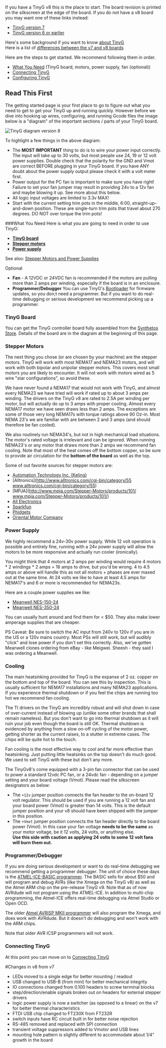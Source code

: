 If you have a TinyG v8 this is the place to start. The board revision is printed on the silkscreen at the edge of the board. If you do not have a v8 board you may want one of these links instead:

* [TinyG version 7](https://github.com/synthetos/TinyG/wiki/TinyG-Start-v7/)
* [TinyG version 6 or earlier](https://github.com/synthetos/TinyG/wiki/TinyG-Start-v6-and-Earlier)

Here's some background if you want to know [about TinyG](https://github.com/synthetos/TinyG/wiki/What-is-TinyG)<br>
Here is a list of [differences between the v7 and v8 boards](https://github.com/synthetos/TinyG/wiki/TinyG-Start#changes-in-v8-from-v7)

Here are the steps to get started. We recommend following them in order.
* [What You Need](#what-you-need)  (TinyG board, motors, power supply, fan (optional))
* [Connecting TinyG](connecting-tinyG)
* [Configuring TinyG](tinyg-configuration)

## Read This First
The getting started page is your first place to go to figure out what you need to get to get your TinyG up and running quickly. However before we dive into hooking up wires, configuring, and running Gcode files the image below is a "diagram" of the important sections / parts of your TinyG board. 

![TinyG diagram version 8](http://farm3.staticflickr.com/2873/10863830183_579999a30c_o.png)

To highlight a few things in the above diagram:

* The **MOST IMPORTANT** thing to do is to wire your power input correctly. The input will take up to 30 volts, but most people use 24, 19 or 12 volt power supplies. Double check that the polarity for the GND and Vmot are correct BEFORE plugging in your TinyG board. If you have ANY doubt about the power supply output please check it with a volt meter first.
* Power output for the PC fan is important to make sure you have right! Failure to set your fan jumper may result in providing 24v to a 12v fan and maybe blowing it up. See more about this below. 
* All logic input voltages are limited to 3.3v MAX! 
* Start with the current setting trim pots in the middle, 6:00, straight-up-and-down position. These are single-turn trim pots that travel about 270 degrees. DO NOT over torque the trim pots!

###What You Need
Here is what you are going to need in order to use TinyG: 
* [**TinyG board**](http://synthetos.myshopify.com/products/tinyg)
* [**Stepper motors**](#stepper-motors)
* [**Power supply**](#power-supply)

See also: [Stepper Motors and Power Supplies](Stepper-Motors-and-Power-Supplies)

Optional
* **Fan** - A 12VDC or 24VDC fan is recommended if the motors are pulling more than 2 amps per winding, especially if the board is in an enclosure.
* **Programmer/Debugger** You can use TinyG's [Bootloader](TinyG-Boot-Loader) for firmware updates, so you don;t need a programmer. But if you want to do real-time debugging or serious development we recommend picking up a programmer.

### TinyG Board
You can get the TinyG controller board fully assembled from the [Synthetos Store](https://synthetos.myshopify.com/products/tinyg). Details of the board are in the diagram at the beginning of this page. 

### Stepper Motors
The next thing you chose (or are chosen by your machine) are the stepper motors. TinyG will work with  most NEMA17 and NEMA23 motors, and will work with both bipolar and unipolar stepper motors. This covers most small motors you are likely to encounter. It will not work with motors wired as 5 wire "star configurations", so avoid these. 

We have never found a NEMA17 that would not work with TinyG, and almost every NEMA23 we have tried will work if rated up to about 3 amps per winding. The drivers on the TinyG v8 are rated to 2.5A per winding per motor, but will actually do up to 3 amps with proper cooling. Almost every NEMA17 motor we have seen draws less than 2 amps. The exceptions are some of those very long NEMA17s with torque ratings above 90 Oz-in. Most NEMA 23's we are familiar with are between 2 and 3 amps (and should therefore be fan cooled).

We also routinely run NEMA34's, but not in high mechanical load situations. The motor's rated voltage is irrelevant and can be ignored. When running NEMA23's or any motor that draws more than 2 amps we recommend fan cooling. Note that most of the heat comes off the bottom copper, so be sure to provide air circulation for the **bottom of the board** as well as the top.

Some of out favorite sources for stepper motors are: 

* [Automation Technology Inc. (Keling)](http://www.automationtechnologiesinc.com/)
* [Alltronics](http://www.alltronics.com/cgi-bin/category/55 www.alltronics.com/cgi-bin/category/55)
* [MPJA](http://www.mpja.com/Stepper-Motors/products/101/ www.mpja.com/Stepper-Motors/products/101/)
* [All Electronics](http://www.allelectronics.com/make-a-store/category/400/Motors/1.html)
* [Sparkfun](https://www.sparkfun.com/categories/178)
* [Phidgets](http://www.phidgets.com/products.php?category=23)
* [Oriental Motor Company](http://www.omc-stepperonline.com/)

### Power Supply
We highly recommend a 24v-30v power supply. While 12 volt operation is possible and entirely fine, running with a 24v power supply will allow the motors to be more responsive and actually run cooler (ironically).

You might think that 4 motors at 2 amps per winding would require 4 motors * 2 windings * 2 amps = 16 amps to drive, but you'd be wrong. 4 to 4.5 amps or above will handle this as not all motors + phases are ever maxed out at the same time. At 24 volts we like to have at least 4.5 amps for NEMA17's and 6 or more is recommended for NEMA23s.

Here are a couple power supplies we like: 
* [Meanwell NES-150-24](http://www.mouser.com/ProductDetail/Mean-Well/NES150-24/?qs=sGAEpiMZZMsPs3th5F8koDNPbuqd%252bfezne6r6bnnXjA%3d)
* [Meanwell NES-350-24](http://www.mouser.com/ProductDetail/Mean-Well/NES-350-24/?qs=%2fha2pyFaduhxfhzsenBkIkgMfhBr0hSVdTJWNZMLFL2wp6eI7VH7oQ%3d%3d)<br>

You can usually hunt around and find them for < $50. They also make lower amperage supplies that are cheaper. 

PS Caveat: Be sure to switch the AC input from 240v to 120v if you are in the US or a 120v mains country. Most PSs will still work, but will audibly "click" and lose power if you don't set this correctly. Also, we've gotten Meanwell clones ordering from eBay - like Meigwei. Sheesh - they said I was ordering a Meanwell.

### Cooling
The main heatsinking provided for TinyG is the expanse of 2 oz. copper on the bottom and top of the board. You can see this by inspection. This is usually sufficient for NEMA17 installations and many NEMA23 applications. If you experience thermal shutdown or if you feel the chips are running too hot we recommend fan cooling. 

The TI drivers on the TinyG are incredibly robust and will shut down in case of over-current instead of blowing up (unlike some other brands that shall remain nameless). But you don't want to go into thermal shutdown as it will ruin your job even though the board is still OK. Thermal shutdown is evidenced by anything from a slow on-off cycling of the motor power, getting shorter as the current raises, to a stutter in extreme cases. The chips will be quite hot to the touch.

Fan cooling is the most effective way to cool and far more effective than heatsinking. Just putting little heatsinks on the top doesn't do much good. We used to sell TinyG with these but don't any more.

The TinyGv8's come equipped with a 3-pin fan connector that can be used to power a standard 12vdc PC fan, or a 24vdc fan - depending on a jumper setting and your board voltage (Vmot). Please read the silkscreen designators as below:

* The `+12v` jumper position connects the fan header to the on-board 12 volt regulator. This should be used if you are running a 12 volt fan and your board power (Vmot) is greater than 14 volts. This is the default jumper position and your v8 should have been shipped with the jumper in this position. 
* The `+Vmot` jumper position connects the fan header directly to the board power (Vmot). In this case your fan voltage **needs to be the same** as your motor voltage, be it 12 volts, 24 volts, or anything else.<br>
**Use this side with caution as applying 24 volts to some 12 volt fans will burn them out.**

### Programmer/Debugger
If you are doing serious development or want to do real-time debugging we recommend getting a programmer debugger. The unit of choice these days is the [ATMEL-ICE-BASIC programmer](http://www.digikey.com/product-detail/en/ATATMEL-ICE-BASIC/ATATMEL-ICE-BASIC-ND/4753381). The BASIC sells for about $50 and will program and debug AVRs (like the Xmega on the TinyG v8) as well as the Atmel ARM chip on the pre-release TinyG v9. Note that as of now AVRdude will not program using the ATMEL-ICE. In addition to multi-chip programming, the Atmel-ICE offers real-time debugging via Atmel Studio or Open OCD.

The older [Atmel AVRISP MKII programmer](http://www.mouser.com/Search/ProductDetail.aspx?qs=sGAEpiMZZMsaJrqdZ%252b6EWyua%252bG%2FwcOQP26MNKN%252bCIDE%3D) will also program the Xmega, and does work with AVRdude. But it doesn't do debugging and won't work with the ARM chips.

Note that older AVR ICSP programmers will not work. 

### Connecting TinyG
At this point you can move on to [Connecting TinyG](Connecting-TinyG)


#Changes in v8 from v7
* LEDs moved to a single edge for better mounting / readout
* USB changed to USB-B (from mini) for better mechanical integrity
* IO connections changed from 0.100 headers to screw terminal blocks
* step/direction/enable signals broken out on headers for external stepper drivers
* logic power supply is now a switcher (as opposed to a linear) on the v7 for better thermal characteristics
* FTDI USB chip changed to FT230X from FT232R
* switch inputs have RC circuit built in for better noise rejection
* RS-485 removed and replaced with SPI connection
* transient voltage suppressors added to Vmotor and USB lines
* mounting hole pattern is slightly different to accommodate about 1/4" growth in the board 